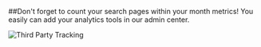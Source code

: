 ##Don't forget to count your search pages within your month metrics! You easily can add your analytics tools in our admin center.

![Third Party Tracking](https://9fddeb862c037f6d2190-f1564c64756a8cfee25b6b19953b1d23.ssl.cf2.rackcdn.com/promo-thirdparty.png "Third Party Tracking")